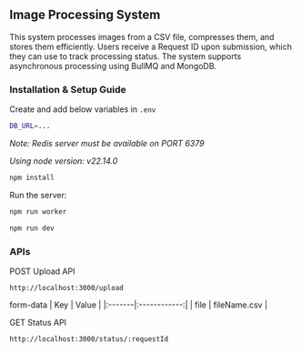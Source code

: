 ## Image Processing System

This system processes images from a CSV file, compresses them, and stores them efficiently.
Users receive a Request ID upon submission, which they can use to track processing status.
The system supports asynchronous processing using BullMQ and MongoDB.

### Installation & Setup Guide

Create and add below variables in `.env`

```bash
DB_URL=...
```

_Note: Redis server must be available on PORT 6379_

_Using node version: v22.14.0_

```bash
npm install
```

Run the server:

```bash
npm run worker
```

```bash
npm run dev
```

### APIs

POST Upload API

```
http://localhost:3000/upload
```

form-data
|   Key  |     Value    |
|:-------|:------------:|
| file   | fileName.csv |

GET Status API

```
http://localhost:3000/status/:requestId
```
